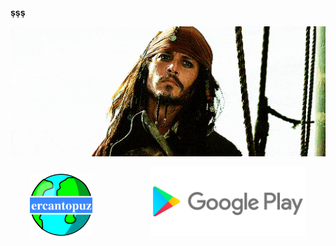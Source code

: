 
  <b>şşş</b>
  <p align="center">
  <img src="./c.gif" width="1100dp" alt="accessibility text">
</p>
<p align="center"> 
   <img src="./w.png" width="100dp"  alt="accessibility text"(https://sites.google.com/view/ercantopuz/)> &emsp;&emsp;&emsp;&emsp;&emsp;&emsp;
   <img src="./p.png" width="250dp"  alt="accessibility text"(https://play.google.com/store/apps/dev?id=8073261619025864172)>
</p>
